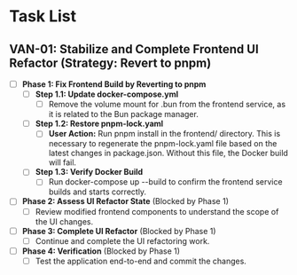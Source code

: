 # Task List

## VAN-01: Stabilize and Complete Frontend UI Refactor (Strategy: Revert to pnpm)

- [ ] **Phase 1: Fix Frontend Build by Reverting to pnpm**
  - [ ] **Step 1.1: Update docker-compose.yml**
    - [ ] Remove the volume mount for .bun from the frontend service, as it is related to the Bun package manager.
  - [ ] **Step 1.2: Restore pnpm-lock.yaml**
    - [ ] **User Action:** Run pnpm install in the frontend/ directory. This is necessary to regenerate the pnpm-lock.yaml file based on the latest changes in package.json. Without this file, the Docker build will fail.
  - [ ] **Step 1.3: Verify Docker Build**
    - [ ] Run docker-compose up --build to confirm the frontend service builds and starts correctly.
- [ ] **Phase 2: Assess UI Refactor State** (Blocked by Phase 1)
  - [ ] Review modified frontend components to understand the scope of the UI changes.
- [ ] **Phase 3: Complete UI Refactor** (Blocked by Phase 1)
  - [ ] Continue and complete the UI refactoring work.
- [ ] **Phase 4: Verification** (Blocked by Phase 1)
  - [ ] Test the application end-to-end and commit the changes.
